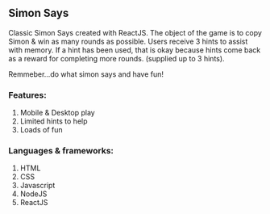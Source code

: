## Simon Says
Classic Simon Says created with ReactJS. 
The object of the game is to copy Simon & win as many rounds as possible.
Users receive 3 hints to assist with memory.
If a hint has been used, that is okay because hints come back as a reward for completing more rounds. (supplied up to 3 hints).

Remmeber...do what simon says and have fun!


### Features: 

1. Mobile & Desktop play
2. Limited hints to help
3. Loads of fun

### Languages & frameworks:

1. HTML
2. CSS
3. Javascript
4. NodeJS
5. ReactJS